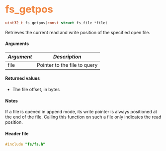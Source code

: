 ## <font color="#F2853F" style="font-size:24pt">fs\_getpos</font>

```c
uint32_t fs_getpos(const struct fs_file *file)
```

Retrieves the current read and write position of the specified open file. 

#### Arguments

| *Argument* | *Description* |
|-----------|-------------|
| file |  Pointer to the file to query |

#### Returned values

* The file offset, in bytes

#### Notes 

If a file is opened in append mode, its write pointer is always positioned at the end of the file.  Calling this function on such a file only indicates the read position.

#### Header file

```c
#include "fs/fs.h"
```
